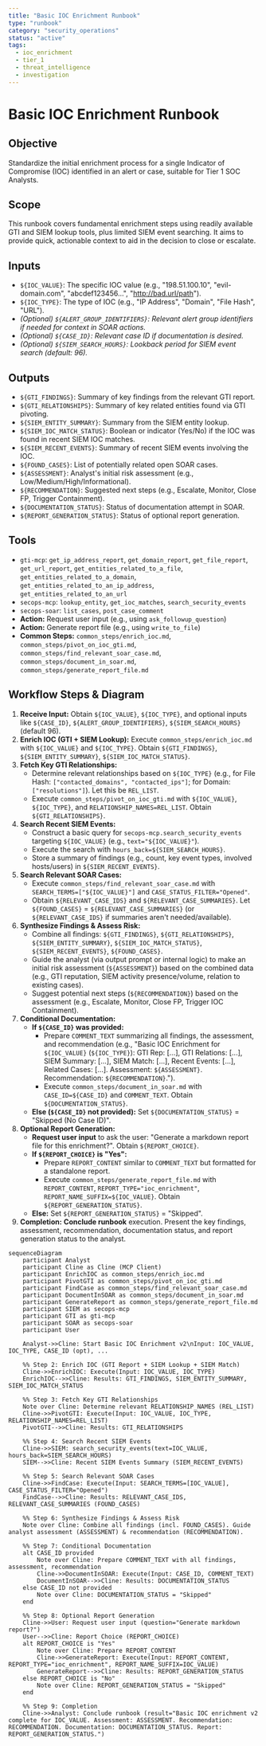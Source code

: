 ```yaml
---
title: "Basic IOC Enrichment Runbook"
type: "runbook"
category: "security_operations"
status: "active"
tags:
  - ioc_enrichment
  - tier_1
  - threat_intelligence
  - investigation
---
```


# Basic IOC Enrichment Runbook

## Objective

Standardize the initial enrichment process for a single Indicator of Compromise (IOC) identified in an alert or case, suitable for Tier 1 SOC Analysts.

## Scope

This runbook covers fundamental enrichment steps using readily available GTI and SIEM lookup tools, plus limited SIEM event searching. It aims to provide quick, actionable context to aid in the decision to close or escalate.

## Inputs

*   `${IOC_VALUE}`: The specific IOC value (e.g., "198.51.100.10", "evil-domain.com", "abcdef123456...", "http://bad.url/path").
*   `${IOC_TYPE}`: The type of IOC (e.g., "IP Address", "Domain", "File Hash", "URL").
*   *(Optional) `${ALERT_GROUP_IDENTIFIERS}`: Relevant alert group identifiers if needed for context in SOAR actions.*
*   *(Optional) `${CASE_ID}`: Relevant case ID if documentation is desired.*
*   *(Optional) `${SIEM_SEARCH_HOURS}`: Lookback period for SIEM event search (default: 96).*

## Outputs

*   `${GTI_FINDINGS}`: Summary of key findings from the relevant GTI report.
*   `${GTI_RELATIONSHIPS}`: Summary of key related entities found via GTI pivoting.
*   `${SIEM_ENTITY_SUMMARY}`: Summary from the SIEM entity lookup.
*   `${SIEM_IOC_MATCH_STATUS}`: Boolean or indicator (Yes/No) if the IOC was found in recent SIEM IOC matches.
*   `${SIEM_RECENT_EVENTS}`: Summary of recent SIEM events involving the IOC.
*   `${FOUND_CASES}`: List of potentially related open SOAR cases.
*   `${ASSESSMENT}`: Analyst's initial risk assessment (e.g., Low/Medium/High/Informational).
*   `${RECOMMENDATION}`: Suggested next steps (e.g., Escalate, Monitor, Close FP, Trigger Containment).
*   `${DOCUMENTATION_STATUS}`: Status of documentation attempt in SOAR.
*   `${REPORT_GENERATION_STATUS}`: Status of optional report generation.

## Tools

*   `gti-mcp`: `get_ip_address_report`, `get_domain_report`, `get_file_report`, `get_url_report`, `get_entities_related_to_a_file`, `get_entities_related_to_a_domain`, `get_entities_related_to_an_ip_address`, `get_entities_related_to_an_url`
*   `secops-mcp`: `lookup_entity`, `get_ioc_matches`, `search_security_events`
*   `secops-soar`: `list_cases`, `post_case_comment`
*   **Action:** Request user input (e.g., using `ask_followup_question`)
*   **Action:** Generate report file (e.g., using `write_to_file`)
*   **Common Steps:** `common_steps/enrich_ioc.md`, `common_steps/pivot_on_ioc_gti.md`, `common_steps/find_relevant_soar_case.md`, `common_steps/document_in_soar.md`, `common_steps/generate_report_file.md`

## Workflow Steps & Diagram

1.  **Receive Input:** Obtain `${IOC_VALUE}`, `${IOC_TYPE}`, and optional inputs like `${CASE_ID}`, `${ALERT_GROUP_IDENTIFIERS}`, `${SIEM_SEARCH_HOURS}` (default 96).
2.  **Enrich IOC (GTI + SIEM Lookup):** Execute `common_steps/enrich_ioc.md` with `${IOC_VALUE}` and `${IOC_TYPE}`. Obtain `${GTI_FINDINGS}`, `${SIEM_ENTITY_SUMMARY}`, `${SIEM_IOC_MATCH_STATUS}`.
3.  **Fetch Key GTI Relationships:**
    *   Determine relevant relationships based on `${IOC_TYPE}` (e.g., for File Hash: `["contacted_domains", "contacted_ips"]`; for Domain: `["resolutions"]`). Let this be `REL_LIST`.
    *   Execute `common_steps/pivot_on_ioc_gti.md` with `${IOC_VALUE}`, `${IOC_TYPE}`, and `RELATIONSHIP_NAMES=REL_LIST`. Obtain `${GTI_RELATIONSHIPS}`.
4.  **Search Recent SIEM Events:**
    *   Construct a basic query for `secops-mcp.search_security_events` targeting `${IOC_VALUE}` (e.g., `text="${IOC_VALUE}"`).
    *   Execute the search with `hours_back=${SIEM_SEARCH_HOURS}`.
    *   Store a summary of findings (e.g., count, key event types, involved hosts/users) in `${SIEM_RECENT_EVENTS}`.
5.  **Search Relevant SOAR Cases:**
    *   Execute `common_steps/find_relevant_soar_case.md` with `SEARCH_TERMS=["${IOC_VALUE}"]` and `CASE_STATUS_FILTER="Opened"`.
    *   Obtain `${RELEVANT_CASE_IDS}` and `${RELEVANT_CASE_SUMMARIES}`. Let `${FOUND_CASES}` = `${RELEVANT_CASE_SUMMARIES}` (or `${RELEVANT_CASE_IDS}` if summaries aren't needed/available).
6.  **Synthesize Findings & Assess Risk:**
    *   Combine all findings: `${GTI_FINDINGS}`, `${GTI_RELATIONSHIPS}`, `${SIEM_ENTITY_SUMMARY}`, `${SIEM_IOC_MATCH_STATUS}`, `${SIEM_RECENT_EVENTS}`, `${FOUND_CASES}`.
    *   Guide the analyst (via output prompt or internal logic) to make an initial risk assessment (`${ASSESSMENT}`) based on the combined data (e.g., GTI reputation, SIEM activity presence/volume, relation to existing cases).
    *   Suggest potential next steps (`${RECOMMENDATION}`) based on the assessment (e.g., Escalate, Monitor, Close FP, Trigger IOC Containment).
7.  **Conditional Documentation:**
    *   **If `${CASE_ID}` was provided:**
        *   Prepare `COMMENT_TEXT` summarizing all findings, the assessment, and recommendation (e.g., "Basic IOC Enrichment for `${IOC_VALUE}` (`${IOC_TYPE}`): GTI Rep: [...], GTI Relations: [...], SIEM Summary: [...], SIEM Match: [...], Recent Events: [...], Related Cases: [...]. Assessment: `${ASSESSMENT}`. Recommendation: `${RECOMMENDATION}`.").
        *   Execute `common_steps/document_in_soar.md` with `CASE_ID=${CASE_ID}` and `COMMENT_TEXT`. Obtain `${DOCUMENTATION_STATUS}`.
    *   **Else (`${CASE_ID}` not provided):** Set `${DOCUMENTATION_STATUS}` = "Skipped (No Case ID)".
8.  **Optional Report Generation:**
    *   **Request user input** to ask the user: "Generate a markdown report file for this enrichment?". Obtain `${REPORT_CHOICE}`.
    *   **If `${REPORT_CHOICE}` is "Yes":**
        *   Prepare `REPORT_CONTENT` similar to `COMMENT_TEXT` but formatted for a standalone report.
        *   Execute `common_steps/generate_report_file.md` with `REPORT_CONTENT`, `REPORT_TYPE="ioc_enrichment"`, `REPORT_NAME_SUFFIX=${IOC_VALUE}`. Obtain `${REPORT_GENERATION_STATUS}`.
    *   **Else:** Set `${REPORT_GENERATION_STATUS}` = "Skipped".
9.  **Completion:** **Conclude runbook** execution. Present the key findings, assessment, recommendation, documentation status, and report generation status to the analyst.

```mermaid
sequenceDiagram
    participant Analyst
    participant Cline as Cline (MCP Client)
    participant EnrichIOC as common_steps/enrich_ioc.md
    participant PivotGTI as common_steps/pivot_on_ioc_gti.md
    participant FindCase as common_steps/find_relevant_soar_case.md
    participant DocumentInSOAR as common_steps/document_in_soar.md
    participant GenerateReport as common_steps/generate_report_file.md
    participant SIEM as secops-mcp
    participant GTI as gti-mcp
    participant SOAR as secops-soar
    participant User

    Analyst->>Cline: Start Basic IOC Enrichment v2\nInput: IOC_VALUE, IOC_TYPE, CASE_ID (opt), ...

    %% Step 2: Enrich IOC (GTI Report + SIEM Lookup + SIEM Match)
    Cline->>EnrichIOC: Execute(Input: IOC_VALUE, IOC_TYPE)
    EnrichIOC-->>Cline: Results: GTI_FINDINGS, SIEM_ENTITY_SUMMARY, SIEM_IOC_MATCH_STATUS

    %% Step 3: Fetch Key GTI Relationships
    Note over Cline: Determine relevant RELATIONSHIP_NAMES (REL_LIST)
    Cline->>PivotGTI: Execute(Input: IOC_VALUE, IOC_TYPE, RELATIONSHIP_NAMES=REL_LIST)
    PivotGTI-->>Cline: Results: GTI_RELATIONSHIPS

    %% Step 4: Search Recent SIEM Events
    Cline->>SIEM: search_security_events(text=IOC_VALUE, hours_back=SIEM_SEARCH_HOURS)
    SIEM-->>Cline: Recent SIEM Events Summary (SIEM_RECENT_EVENTS)

    %% Step 5: Search Relevant SOAR Cases
    Cline->>FindCase: Execute(Input: SEARCH_TERMS=[IOC_VALUE], CASE_STATUS_FILTER="Opened")
    FindCase-->>Cline: Results: RELEVANT_CASE_IDS, RELEVANT_CASE_SUMMARIES (FOUND_CASES)

    %% Step 6: Synthesize Findings & Assess Risk
    Note over Cline: Combine all findings (incl. FOUND_CASES). Guide analyst assessment (ASSESSMENT) & recommendation (RECOMMENDATION).

    %% Step 7: Conditional Documentation
    alt CASE_ID provided
        Note over Cline: Prepare COMMENT_TEXT with all findings, assessment, recommendation
        Cline->>DocumentInSOAR: Execute(Input: CASE_ID, COMMENT_TEXT)
        DocumentInSOAR-->>Cline: Results: DOCUMENTATION_STATUS
    else CASE_ID not provided
        Note over Cline: DOCUMENTATION_STATUS = "Skipped"
    end

    %% Step 8: Optional Report Generation
    Cline->>User: Request user input (question="Generate markdown report?")
    User-->>Cline: Report Choice (REPORT_CHOICE)
    alt REPORT_CHOICE is "Yes"
        Note over Cline: Prepare REPORT_CONTENT
        Cline->>GenerateReport: Execute(Input: REPORT_CONTENT, REPORT_TYPE="ioc_enrichment", REPORT_NAME_SUFFIX=IOC_VALUE)
        GenerateReport-->>Cline: Results: REPORT_GENERATION_STATUS
    else REPORT_CHOICE is "No"
        Note over Cline: REPORT_GENERATION_STATUS = "Skipped"
    end

    %% Step 9: Completion
    Cline->>Analyst: Conclude runbook (result="Basic IOC enrichment v2 complete for IOC_VALUE. Assessment: ASSESSMENT. Recommendation: RECOMMENDATION. Documentation: DOCUMENTATION_STATUS. Report: REPORT_GENERATION_STATUS.")
